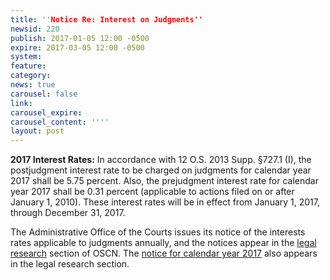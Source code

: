 ```yaml
---
title: ''Notice Re: Interest on Judgments''
newsid: 220
publish: 2017-01-05 12:00 -0500
expire: 2017-03-05 12:00 -0500
system: 
feature: 
category: 
news: true
carousel: false
link: 
carousel_expire: 
carousel_content: ''''
layout: post
---
```

<p><strong>2017 Interest Rates:</strong>  In accordance with 12 O.S. 2013 Supp. §727.1 (I), the postjudgment interest rate to be charged on judgments for calendar year 2017 shall be 5.75 percent.  Also, the prejudgment interest rate for calendar year 2017 shall be 0.31 percent (applicable to actions filed on or after January 1, 2010).  These interest rates will be in effect from January 1, 2017, through December 31, 2017.</p>
<p>The Administrative Office of the Courts issues its notice of the interests rates applicable to judgments annually, and the notices appear in the <a href="http://www.oscn.net/applications/oscn/index.asp?ftdb=STOKIN&amp;level=1" target="_blank">legal research</a> section of OSCN. The <a href="http://www.oscn.net/applications/oscn/DeliverDocument.asp?CiteID=479727" target="_blank">notice for calendar year 2017</a> also appears in the legal research section.</p>